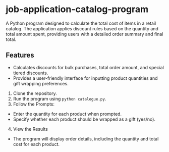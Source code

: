 # job-application-catalog-program
A Python program designed to calculate the total cost of items in a retail catalog. The application applies discount rules based on the quantity and total amount spent, providing users with a detailed order summary and final total.

## Features

- Calculates discounts for bulk purchases, total order amount, and special tiered discounts.
- Provides a user-friendly interface for inputting product quantities and gift wrapping preferences.

1. Clone the repository.
2. Run the program using `python catalogue.py`.
3. Follow the Prompts:
- Enter the quantity for each product when prompted.
- Specify whether each product should be wrapped as a gift (yes/no).

4. View the Results
- The program will display order details, including the quantity and total cost for each product.

